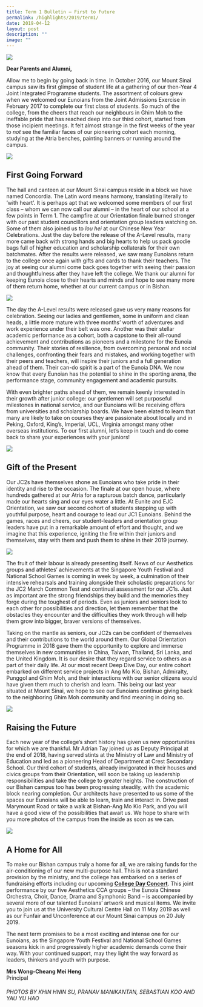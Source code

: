 ```yaml
---
title: Term 1 Bulletin – First to Future
permalink: /highlights/2019/term1/
date: 2019-04-12
layout: post
description: ""
image: ""
---
```


![](/images/2019Bulletin_Banner.jpg)

**Dear Parents and Alumni,**

Allow me to begin by going back in time. In October 2016, our Mount Sinai campus saw its first glimpse of student life at a gathering of our then-Year 4 Joint Integrated Programme students. The assortment of colours grew when we welcomed our Eunoians from the Joint Admissions Exercise in February 2017 to complete our first class of students. So much of the college, from the cheers that reach our neighbours in Ghim Moh to the ineffable pride that has reached deep into our third cohort, started from those incipient meetings. It felt almost strange in the first weeks of the year to _not_ see the familiar faces of our pioneering cohort each morning, studying at the Atria benches, painting banners or running around the campus.

![](/images/2019Bulletin_1.jpg)

## First Going Forward

The hall and canteen at our Mount Sinai campus reside in a block we have named Concordia. The Latin word means harmony, translating literally to ‘with heart’. It is perhaps apt that we welcomed some members of our first class – whom we can now call our alumni – in the heart of our school at a few points in Term 1. The campfire at our Orientation finale burned stronger with our past student councillors and orientation group leaders watching on. Some of them also joined us to _lou hei_ at our Chinese New Year Celebrations. Just the day before the release of the A-Level results, many more came back with strong hands and big hearts to help us pack goodie bags full of higher education and scholarship collaterals for their own batchmates. After the results were released, we saw many Eunoians return to the college once again with gifts and cards to thank their teachers. The joy at seeing our alumni come back goes together with seeing their passion and thoughtfulness after they have left the college. We thank our alumni for keeping Eunoia close to their hearts and minds and hope to see many more of them return home, whether at our current campus or in Bishan.

![](/images/2019Bulletin_5.jpg)

The day the A-Level results were released gave us very many reasons for celebration. Seeing our ladies and gentlemen, some in uniform and clean heads, a little more mature with three months’ worth of adventures and work experience under their belt was one. Another was their stellar academic performance as a cohort, both a capstone to their all-round achievement and contributions as pioneers and a milestone for the Eunoia community. Their stories of resilience, from overcoming personal and social challenges, confronting their fears and mistakes, and working together with their peers and teachers, will inspire their juniors and a full generation ahead of them. Their can-do spirit is a part of the Eunoia DNA. We now know that every Eunoian has the potential to shine in the sporting arena, the performance stage, community engagement and academic pursuits.

With even brighter paths ahead of them, we remain keenly interested in their growth after junior college: our gentlemen will set purposeful milestones in national service, and our Eunoians will be receiving offers from universities and scholarship boards. We have been elated to learn that many are likely to take on courses they are passionate about locally and in Peking, Oxford, King’s, Imperial, UCL, Virginia amongst many other overseas institutions. To our first alumni, let’s keep in touch and do come back to share your experiences with your juniors!

![](/images/2019Bulletin_2.jpg)

## Gift of the Present

Our JC2s have themselves shone as Eunoians who take pride in their identity and rise to the occasion. The finale at our open house, where hundreds gathered at our Atria for a rapturous batch dance, particularly made our hearts sing and our eyes water a little. At Eunite and EJC Orientation, we saw our second cohort of students stepping up with youthful purpose, heart and courage to lead our JC1 Eunoians. Behind the games, races and cheers, our student-leaders and orientation group leaders have put in a remarkable amount of effort and thought, and we imagine that this experience, igniting the fire within their juniors and themselves, stay with them and push them to shine in their 2019 journey.

![](/images/2019Bulletin_4.jpg)

The fruit of their labour is already presenting itself. News of our Aesthetics groups and athletes’ achievements at the Singapore Youth Festival and National School Games is coming in week by week, a culmination of their intensive rehearsals and training alongside their scholastic preparations for the JC2 March Common Test and continual assessment for our JC1s. Just as important are the strong friendships they build and the memories they forge during the toughest of periods. Even as juniors and seniors look to each other for possibilities and direction, let them remember that the obstacles they encounter and the difficulties they work through will help them grow into bigger, braver versions of themselves.

Taking on the mantle as seniors, our JC2s can be confident of themselves and their contributions to the world around them. Our Global Orientation Programme in 2018 gave them the opportunity to explore and immerse themselves in new communities in China, Taiwan, Thailand, Sri Lanka, and the United Kingdom. It is our desire that they regard service to others as a part of their daily life. At our most recent Deep Dive Day, our entire cohort embarked on different service projects in Ang Mo Kio, Bishan, Admiralty, Punggol and Ghim Moh, and their interactions with our senior citizens would have given them much to cherish and learn. This being our last year situated at Mount Sinai, we hope to see our Eunoians continue giving back to the neighboring Ghim Moh community and find meaning in doing so.

![](/images/2019Bulletin_3.jpg) 

## Raising the Future

Each new year of the college’s short history has given us new opportunities for which we are thankful. Mr Adrian Tay joined us as Deputy Principal at the end of 2018, having served stints at the Ministry of Law and Ministry of Education and led as a pioneering Head of Department at Crest Secondary School. Our third cohort of students, already invigorated in their houses and civics groups from their Orientation, will soon be taking up leadership responsibilities and take the college to greater heights. The construction of our Bishan campus too has been progressing steadily, with the academic block nearing completion. Our architects have presented to us some of the spaces our Eunoians will be able to learn, train and interact in. Drive past Marymount Road or take a walk at Bishan-Ang Mo Kio Park, and you will have a good view of the possibilities that await us. We hope to share with you more photos of the campus from the inside as soon as we can.

![](/images/2019Bulletin_6.jpg)

## A Home for All

To make our Bishan campus truly a home for all, we are raising funds for the air-conditioning of our new multi-purpose hall. This is not a standard provision by the ministry, and the college has embarked on a series of fundraising efforts including our upcoming [**College Day Concert**](https://eunoiajc.moe.edu.sg/ltw19/). This joint performance by our five Aesthetics CCA groups – the Eunoia Chinese Orchestra, Choir, Dance, Drama and Symphonic Band – is accompanied by several more of our talented Eunoians’ artwork and musical items. We invite you to join us at the University Cultural Centre Hall on 11 May 2019 as well as our Funfair and Unconference at our Mount Sinai campus on 20 July 2019.

The next term promises to be a most exciting and intense one for our Eunoians, as the Singapore Youth Festival and National School Games seasons kick in and progressively higher academic demands come their way. With your continued support, may they light the way forward as leaders, thinkers and youth with purpose.

**Mrs Wong-Cheang Mei Heng**  
Principal

###### PHOTOS BY KHIN HNIN SU, PRANAV MANIKANTAN, SEBASTIAN KOO AND YAU YU HAO